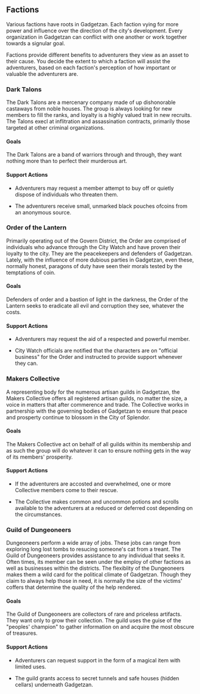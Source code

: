 ## Factions
Various factions have roots in Gadgetzan. Each faction vying for more power and influence over the direction of the city's development. Every organization in Gadgetzan can conflict with one another or work together towards a signular goal.

Factions provide different benefits to adventurers they view as an asset to their cause. You decide the extent to which a faction will assist the adventurers, based on each faction's perception of how important or valuable the adventurers are.

### Dark Talons
The Dark Talons are a mercenary company made of up dishonorable castaways from noble houses. The group is always looking for new members to fill the ranks, and loyalty is a highly valued trait in new recruits. The Talons execl at inflitration and assassination contracts, primarily those targeted at other criminal organizations.

#### Goals
The Dark Talons are a band of warriors through and through, they want nothing more than to perfect their murderous art.

#### Support Actions
- Adventurers may request a member attempt to buy off or quietly dispose of individuals who threaten them.

- The adventurers receive small, unmarked black pouches ofcoins from an anonymous source.

### Order of the Lantern
Primarily operating out of the Govern District, the Order are comprised of individuals who advance through the City Watch and have proven their loyalty to the city. They are the peacekeepers and defenders of Gadgetzan. Lately, with the influence of more dubious parties in Gadgetzan, even these, normally honest, paragons of duty have seen their morals tested by the temptations of coin.

#### Goals
Defenders of order and a bastion of light in the darkness, the Order of the Lantern seeks to eradicate all evil and corruption they see, whatever the costs.

#### Support Actions
- Adventurers may request the aid of a respected and powerful member.

- City Watch officials are notified that the characters are on "official business" for the Order and instructed to provide support whenever they can.

### Makers Collective
A representing body for the numerous artisan guilds in Gadgetzan, the Makers Collective offers all registered artisan guilds, no matter the size, a voice in matters that after commerence and trade. The Collective works in partnership with the governing bodies of Gadgetzan to ensure that peace and prosperty continue to blossom in the City of Splendor.

#### Goals
The Makers Collective act on behalf of all guilds within its membership and as such the group will do whatever it can to ensure nothing gets in the way of its members' prosperity.

#### Support Actions
- If the adventurers are accosted and overwhelmed, one or more Collective members come to their rescue.

- The Collective makes common and uncommon potions and scrolls available to the adventurers at a reduced or deferred cost depending on the circumstances.

### Guild of Dungeoneers
Dungeoneers perform a wide array of jobs. These jobs can range from exploring long lost tombs to resucing someone's cat from a treant. The Guild of Dungeoneers provides assistance to any individual that seeks it. Often times, its member can be seen under the employ of other factions as well as businesses within the districts. The flexiblity of the Dungeoneers makes them a wild card for the political climate of Gadgetzan. Though they claim to always help those in need, it is normally the size of the victims' coffers that determine the quality of the help rendered.

#### Goals
The Guild of Dungeoneers are collectors of rare and priceless artifacts. They want only to grow their collection. The guild uses the guise of the "peoples' champion" to gather information on and acquire the most obscure of treasures.

#### Support Actions
- Adventurers can request support in the form of a magical item with limited uses.

- The guild grants access to secret tunnels and safe houses (hidden cellars) underneath Gadgetzan.